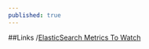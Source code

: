 ```yaml
---
published: true
---
```


##Links
/[ElasticSearch Metrics To Watch](http://blog.sematext.com/2015/05/05/top-10-elasticsearch-metrics-to-watch/)